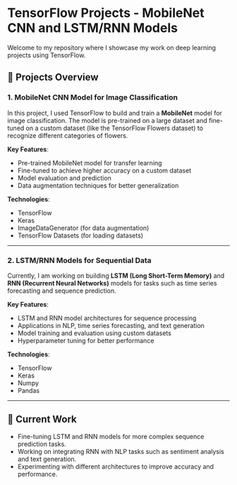 # TensorFlow Projects - MobileNet CNN and LSTM/RNN Models

Welcome to my repository where I showcase my work on deep learning projects using TensorFlow.

## 🧠 Projects Overview

### 1. **MobileNet CNN Model for Image Classification**
In this project, I used TensorFlow to build and train a **MobileNet** model for image classification. The model is pre-trained on a large dataset and fine-tuned on a custom dataset (like the TensorFlow Flowers dataset) to recognize different categories of flowers.

**Key Features**:
- Pre-trained MobileNet model for transfer learning
- Fine-tuned to achieve higher accuracy on a custom dataset
- Model evaluation and prediction
- Data augmentation techniques for better generalization

**Technologies**:
- TensorFlow
- Keras
- ImageDataGenerator (for data augmentation)
- TensorFlow Datasets (for loading datasets)

---

### 2. **LSTM/RNN Models for Sequential Data**
Currently, I am working on building **LSTM (Long Short-Term Memory)** and **RNN (Recurrent Neural Networks)** models for tasks such as time series forecasting and sequence prediction.

**Key Features**:
- LSTM and RNN model architectures for sequence processing
- Applications in NLP, time series forecasting, and text generation
- Model training and evaluation using custom datasets
- Hyperparameter tuning for better performance

**Technologies**:
- TensorFlow
- Keras
- Numpy
- Pandas

---

## 🌱 Current Work

- Fine-tuning LSTM and RNN models for more complex sequence prediction tasks.
- Working on integrating RNN with NLP tasks such as sentiment analysis and text generation.
- Experimenting with different architectures to improve accuracy and performance.
